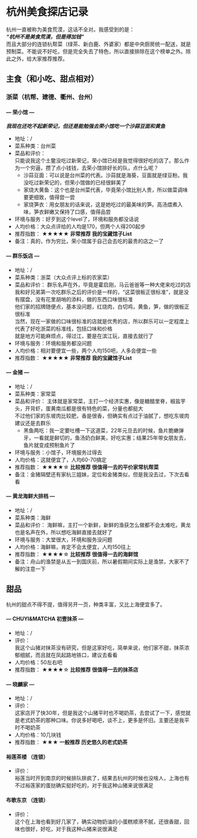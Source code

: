 # 杭州美食探店记录
杭州一直被称为美食荒漠，这话不全对。我感受到的是：  
**_“杭州不是美食荒漠，但是得加钱”_**  
而且大部分的连锁杭帮菜（绿茶、新白鹿、外婆家）都是中央厨房统一配送，就是预制菜。不能说不好吃，但是完全失去了特色，所以直接排除在这个榜单之外。除此之外，给大家推荐推荐。  

## 主食（和小吃、甜点相对）
### 浙菜（杭帮、建德、衢州、台州）
#### **— 荣小馆 —** 
**_我现在还吃不起新荣记，但还是能勉强去荣小馆吃一个沙蒜豆面和黄鱼_**  
* 地址：/  
* 菜系种类：台州菜  
* 菜品和评价：  
只能说我这个土鳖没吃过新荣记，荣小馆已经是我觉得很好吃的店了。那么作为一个穷逼，攒了点小钱钱，去荣小馆排好长的队，点什么呢？
  - 沙蒜豆面：可以说是台州菜的代表。沙蒜就是海葵，豆面就是绿豆粉。我没吃过新荣记的，但荣小馆做的已经很鲜美了
  - 家烧大黄鱼：这个也是台州菜代表，毕竟荣小馆比别人贵，所以做菜调味要更细致，值得尝一尝
  - 家烧笋衣：用女朋友的话来说，这是她吃过的最美味的笋。高汤煨煮入味，笋衣鲜嫩又保持了口感，值得品尝  
* 环境与服务：好歹到这个level了，环境和服务都没话说  
* 人均价格：大众点评给的人均是170，但两个人得200起步  
* 推荐指数： ★★★★★ **非常推荐 我的宝藏馆子List**
* 备注：真的，作为穷比，荣小馆属于自己会去吃的最贵的店之一了  

#### **— 群乐饭店 —** 
* 地址：/  
* 菜系种类：浙菜（大众点评上标的农家菜）  
* 菜品和评价：
群乐名声在外，毕竟是霍启刚，马云爸爸等一种大佬来吃过的店  
我和好兄弟第一次吃群乐之后的评价是一样的，“这菜很板正很标准”，就是没有摆盘，没有花里胡哨的添料，做的东西口味很标准  
他们家的招牌随便点，基本没问题，红烧肉，白切鸡，黄鱼，笋，做的很板正很标准  
当然，现在一家做的口味很标准的店就是优秀的店，所以群乐可以一定程度上代表了好吃浙菜的标准线，包括口味和价格  
就是地方可能麻烦点，得过江，要是在滨江玩，直接去就行了  
* 环境与服务：环境和服务都没问题  
* 人均价格：相对要便宜一些，两个人均150吧，人多会便宜一些  
* 推荐指数： ★★★★★ **非常推荐 我的宝藏馆子List**  

#### **— 金猪 —** 
* 地址：/  
* 菜系种类：家常菜  
* 菜品和评价：
主体就是家常菜，主打一个经济实惠，像是糖醋里脊，椒盐芋头，开背虾，蛋黄南瓜都是很有特色的菜，分量也都挺大  
不过他们家的东坡肉比较肥，香是很香，但确实有点过于油腻了，想吃东坡肉建议还是去群乐  
  - 黑鱼两吃：我一定要吐槽一下这道菜，22年元旦去的时候，鱼片脆嫩弹牙，一看就是鲜切的，鱼汤奶白鲜美，好吃实惠；结果25年带女朋友去，鱼片就变成预制鱼片了  
* 环境与服务：小馆子，环境服务过得去  
* 人均价格：这就便宜了，人均60-70搞定  
* 推荐指数： ★★★★☆ **比较推荐 很值得一去的平价家常杭帮菜**
* 备注：金猪隔壁还有家杭三姐妹，定位和金猪类似，但是我没去过，下次去看看  

#### **— 黄龙海鲜大排档 —** 
* 地址：/  
* 菜系种类：海鲜  
* 菜品和评价：
海鲜嘛，主打一个新鲜，新鲜的渔获怎么做都不会太难吃，黄龙也是名声在外，所以想吃海鲜直接去就好了   
* 环境与服务：大堂很大，环境和服务没问题  
* 人均价格：海鲜嘛，肯定不会太便宜，人均150往上  
* 推荐指数： ★★★★☆ **比较推荐 很值得一去的海鲜馆**
* 备注：舟山的渔禁是从五一到国庆前，所以暑假期间实际上是渔禁，大家不了解的注意一下  

## 甜品
杭州的甜点不得不提，值得另开一页，种类丰富，又比上海便宜多了。  

#### **— CHUYI&MATCHA 初壹抹茶 —** 
* 地址：/  
* 评价：  
我这个山猪对抹茶没有研究，但是这家好吃，简单来说，他们家不甜，抹茶浓郁细腻，而且就在凤起路地铁口，建议去看看  
* 人均价格：50左右吧  
* 推荐指数： ★★★★☆ **比较推荐 很值得一去的抹茶店**

#### **— 晓麟家 —** 
* 地址：/  
* 评价：  
这家店开了快30年，但是我这个山猪平时也不喝奶茶，去尝试了一下，感觉就是老式奶茶的那种口味。你说多好喝吧，谈不上，更多是怀旧。主要还是我平时不喝奶茶  
* 人均价格：10几块钱  
* 推荐指数： ★★★ **一般推荐 历史悠久的老式奶茶**

#### **裕莲茶楼** （连锁）
* 评价：  
裕莲当时开到南京的时候排队排疯了，结果去杭州的时候也没啥人，上海也有  
不过裕莲家的蛋挞确实挺好吃的，对于我这种山猪来说很满足  

#### **布歌东京** （连锁）
* 评价：  
这个在上海也看到好几家了，确实动物奶油的小蛋糕顺滑不腻，还很香甜，回味也很好，好吃，对于我这种山猪来说很满足  